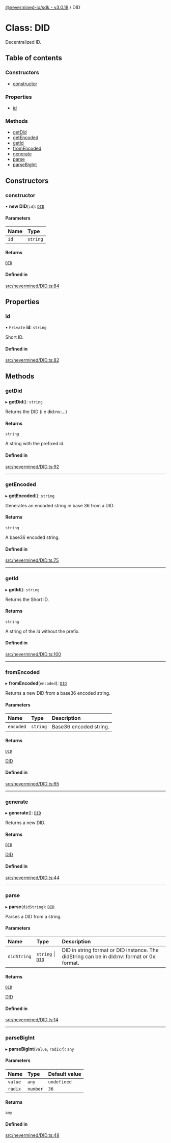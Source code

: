 [@nevermined-io/sdk - v3.0.18](../code-reference.md) / DID

# Class: DID

Decentralized ID.

## Table of contents

### Constructors

- [constructor](DID.md#constructor)

### Properties

- [id](DID.md#id)

### Methods

- [getDid](DID.md#getdid)
- [getEncoded](DID.md#getencoded)
- [getId](DID.md#getid)
- [fromEncoded](DID.md#fromencoded)
- [generate](DID.md#generate)
- [parse](DID.md#parse)
- [parseBigInt](DID.md#parsebigint)

## Constructors

### constructor

• **new DID**(`id`): [`DID`](DID.md)

#### Parameters

| Name | Type     |
| :--- | :------- |
| `id` | `string` |

#### Returns

[`DID`](DID.md)

#### Defined in

[src/nevermined/DID.ts:84](https://github.com/nevermined-io/sdk-js/blob/5a87eb38c1c2c3e15829bd6357608ed347da321e/src/nevermined/DID.ts#L84)

## Properties

### id

• `Private` **id**: `string`

Short ID.

#### Defined in

[src/nevermined/DID.ts:82](https://github.com/nevermined-io/sdk-js/blob/5a87eb38c1c2c3e15829bd6357608ed347da321e/src/nevermined/DID.ts#L82)

## Methods

### getDid

▸ **getDid**(): `string`

Returns the DID (i.e did:nv:...)

#### Returns

`string`

A string with the prefixed id.

#### Defined in

[src/nevermined/DID.ts:92](https://github.com/nevermined-io/sdk-js/blob/5a87eb38c1c2c3e15829bd6357608ed347da321e/src/nevermined/DID.ts#L92)

---

### getEncoded

▸ **getEncoded**(): `string`

Generates an encoded string in base 36 from a DID.

#### Returns

`string`

A base36 encoded string.

#### Defined in

[src/nevermined/DID.ts:75](https://github.com/nevermined-io/sdk-js/blob/5a87eb38c1c2c3e15829bd6357608ed347da321e/src/nevermined/DID.ts#L75)

---

### getId

▸ **getId**(): `string`

Returns the Short ID.

#### Returns

`string`

A string of the _id_ without the prefix.

#### Defined in

[src/nevermined/DID.ts:100](https://github.com/nevermined-io/sdk-js/blob/5a87eb38c1c2c3e15829bd6357608ed347da321e/src/nevermined/DID.ts#L100)

---

### fromEncoded

▸ **fromEncoded**(`encoded`): [`DID`](DID.md)

Returns a new DID from a base36 encoded string.

#### Parameters

| Name      | Type     | Description            |
| :-------- | :------- | :--------------------- |
| `encoded` | `string` | Base36 encoded string. |

#### Returns

[`DID`](DID.md)

[DID](DID.md)

#### Defined in

[src/nevermined/DID.ts:65](https://github.com/nevermined-io/sdk-js/blob/5a87eb38c1c2c3e15829bd6357608ed347da321e/src/nevermined/DID.ts#L65)

---

### generate

▸ **generate**(): [`DID`](DID.md)

Returns a new DID.

#### Returns

[`DID`](DID.md)

[DID](DID.md)

#### Defined in

[src/nevermined/DID.ts:44](https://github.com/nevermined-io/sdk-js/blob/5a87eb38c1c2c3e15829bd6357608ed347da321e/src/nevermined/DID.ts#L44)

---

### parse

▸ **parse**(`didString`): [`DID`](DID.md)

Parses a DID from a string.

#### Parameters

| Name        | Type                        | Description                                                                                 |
| :---------- | :-------------------------- | :------------------------------------------------------------------------------------------ |
| `didString` | `string` \| [`DID`](DID.md) | DID in string format or DID instance. The didString can be in did:nv: format or 0x: format. |

#### Returns

[`DID`](DID.md)

[DID](DID.md)

#### Defined in

[src/nevermined/DID.ts:14](https://github.com/nevermined-io/sdk-js/blob/5a87eb38c1c2c3e15829bd6357608ed347da321e/src/nevermined/DID.ts#L14)

---

### parseBigInt

▸ **parseBigInt**(`value`, `radix?`): `any`

#### Parameters

| Name    | Type     | Default value |
| :------ | :------- | :------------ |
| `value` | `any`    | `undefined`   |
| `radix` | `number` | `36`          |

#### Returns

`any`

#### Defined in

[src/nevermined/DID.ts:48](https://github.com/nevermined-io/sdk-js/blob/5a87eb38c1c2c3e15829bd6357608ed347da321e/src/nevermined/DID.ts#L48)
